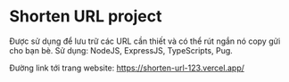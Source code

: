 # Shorten URL project
Được sử dụng để lưu trữ các URL cần thiết và có thể rút ngắn nó copy gửi cho bạn bè.
Sử dụng: NodeJS, ExpressJS, TypeScripts, Pug.

Đường link tới trang website: https://shorten-url-123.vercel.app/
